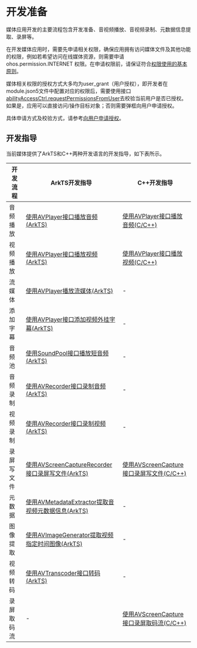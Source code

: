 # 开发准备

媒体应用开发的主要流程包含开发准备、音视频播放、音视频录制、元数据信息提取、录屏等。

在开发媒体应用时，需要先申请相关权限，确保应用拥有访问媒体文件及其他功能的权限，例如若希望访问在线媒体资源，则需要申请 ohos.permission.INTERNET 权限。在申请权限前，请保证符合[权限使用的基本原则](../../security/AccessToken/app-permission-mgmt-overview.md#权限使用的基本原则)。

媒体相关权限的授权方式大多均为user_grant（用户授权），即开发者在module.json5文件中配置对应的权限后，需要使用接口[abilityAccessCtrl.requestPermissionsFromUser](../../reference/apis-ability-kit/js-apis-abilityAccessCtrl.md#requestpermissionsfromuser9)去校验当前用户是否已授权。如果是，应用可以直接访问/操作目标对象；否则需要弹框向用户申请授权。


具体申请方式及校验方式，请参考[向用户申请授权](../../security/AccessToken/request-user-authorization.md)。

## 开发指导

当前媒体提供了ArkTS和C++两种开发语言的开发指导，如下表所示。

| 开发流程     | ArkTS开发指导                                     | C++开发指导                             |
| ------------ | ------------------------------------------------- | --------------------------------------- |
| 音频播放     | [使用AVPlayer接口播放音频(ArkTS)](using-avplayer-for-playback.md) | [使用AVPlayer接口播放音频(C/C++)](using-ndk-avplayer-for-playback.md) |
| 视频播放     | [使用AVPlayer接口播放视频(ArkTS)](video-playback.md)              | [使用AVPlayer接口播放视频(C/C++)](using-ndk-avplayer-for-video-playback.md) |
| 流媒体     |  [使用AVPlayer播放流媒体(ArkTS)](streaming-media-playback-development-guide.md)              | - |
| 添加字幕     | [使用AVPlayer接口添加视频外挂字幕(ArkTS)](video-subtitle.md) | -                                    |
| 音频池       | [使用SoundPool接口播放短音频(ArkTS)](using-soundpool-for-playback.md)           | -                                     |
| 音频录制     | [使用AVRecorder接口录制音频(ArkTS)](using-avrecorder-for-recording.md) | -                                     |
| 视频录制     | [使用AVRecorder接口录制视频(ArkTS)](video-recording.md) | -                                     |
| 录屏写文件   | [使用AVScreenCaptureRecorder接口录屏写文件(ArkTS)](using-avscreencapture-ArkTs.md) | [使用AVScreenCapture接口录屏写文件(C/C++)](using-avscreencapture-for-file.md) |
| 元数据       | [使用AVMetadataExtractor提取音视频元数据信息(ArkTS)](avmetadataextractor.md) | -                                     |
| 图像提取     | [使用AVImageGenerator提取视频指定时间图像(ArkTS)](avimagegenerator.md) | -                                     |
| 视频转码     | [使用AVTranscoder接口转码(ArkTS)](using-avtranscoder-for-transcodering.md) | -                                     |
| 录屏取码流   | -                                               | [使用AVScreenCapture接口录屏取码流(C/C++)](using-avscreencapture-for-buffer.md) |


